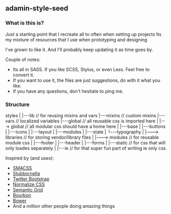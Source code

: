 ## adamin-style-seed

### What is this is?
Just a starting point that I recreate all to often when setting up projects
Its my mixture of resources that I use when prototyping and designing

I've grown to like it.  And I'll probably keep updating it as time goes by.

Couple of notes:

- Its all in SASS.  If you like SCSS, Stylus, or even Less.  Feel free to convert it.
- If you want to use it, the files are just suggestions, do with it what you like.
- If you have any questions, don't hesitate to ping me.

### Structure

styles
|
|---lib                 // for reusing mixins and vars
|---mixins              // custom mixins
|---vars                // localized variables
|---global              // all reusable css is imported here
|
|---> global            // all modular css should have a home here
|   |---base
|   |---buttons
|   |---icons
|   |---layout
|   |---modules
|   |---state
|   └---typography
|
|---> libraries         // for storing vendor/library files
|
|---> modules           // for reusable module css
|   |---footer
|   |---header
|   |---forms
|
|---static              // for css that will only loades separately
|
|---ie                  // for that super fun part of writing ie only css



Inspired by (and uses):
- [SMACSS](http://smacss.com/)
- [Stubbornella](http://www.stubbornella.org/content/)
- [Twitter Bootstrap](http://getbootstrap.com/)
- [Normalize CSS](http://necolas.github.io/normalize.css/)
- [Semantic Grid](http://semantic.gs/)
- [Bourbon](http://bourbon.io/)
- [Bower](http://bower.io/)
- And a million other people doing amazing things

